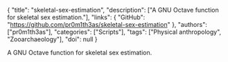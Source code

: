 {
  "title": "skeletal-sex-estimation",
  "description": ["A GNU Octave function for skeletal sex estimation."],
  "links": {
    "GitHub": "https://github.com/pr0m1th3as/skeletal-sex-estimation"
  },
  "authors": ["pr0m1th3as"],
  "categories": ["Scripts"],
  "tags": ["Physical anthropology", "Zooarchaeology"],
  "doi": null
}

<!-- Generated by csv2md.R – do not edit by hand -->

A GNU Octave function for skeletal sex estimation.